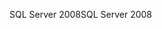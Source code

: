 <span data-ttu-id="ca737-101">SQL Server 2008</span><span class="sxs-lookup"><span data-stu-id="ca737-101">SQL Server 2008</span></span>